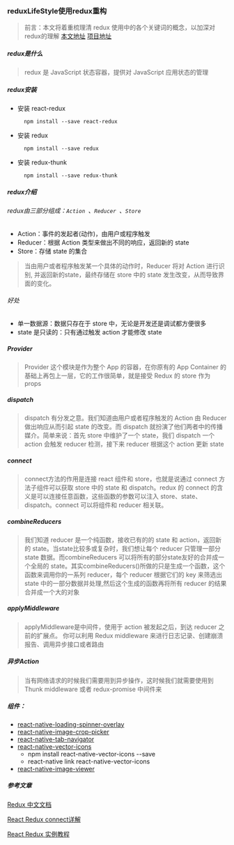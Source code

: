 ### reduxLifeStyle使用redux重构

> 前言：本文将着重梳理清 redux 使用中的各个关键词的概念，以加深对redux的理解
> [本文地址]()
> [项目地址](https://github.com/5ibinbin/reduxLifeStyle)

##### redux是什么
> redux 是 JavaScript 状态容器，提供对 JavaScript 应用状态的管理

##### redux安装
- 安装 react-redux
		
		npm install --save react-redux
- 安装 redux

		npm install --save redux
- 安装 redux-thunk

		npm install --save redux-thunk
		
##### redux介绍
###### redux由三部分组成：`Action `、`Reducer `、`Store `
- Action：事件的发起者(动作)，由用户或程序触发
- Reducer：根据 Action 类型来做出不同的响应，返回新的 state
- Store：存储 state 的集合

> 当由用户或者程序触发某一个具体的动作时，Reducer 将对 Action 进行识别, 并返回新的state，最终存储在 store 中的 state 发生改变，从而导致界面的变化。

###### 好处
- 单一数据源：数据只存在于 store 中，无论是开发还是调试都方便很多
- state 是只读的：只有通过触发 action 才能修改 state

##### Provider

> Provider 这个模块是作为整个 App 的容器，在你原有的 App Container 的基础上再包上一层，它的工作很简单，就是接受 Redux 的 store 作为 props

##### dispatch

> dispatch 有分发之意。我们知道由用户或者程序触发的 Action 由 Reducer 做出响应从而引起 state 的改变。而 dispatch 就扮演了他们两者中的传播媒介。简单来说：首先 store 中维护了一个 state，我们 dispatch 一个 action 会触发 reducer 检测，接下来 reducer 根据这个 action 更新 state

##### connect 

> connect方法的作用是连接 react 组件和 store，也就是说通过 connect 方法子组件可以获取 store 中的 state 和 dispatch。redux 的 connect 的含义是可以连接任意函数，这些函数的参数可以注入 store、state、dispatch。connect 可以将组件和 reducer 相关联。

##### combineReducers

> 我们知道 reducer 是一个纯函数，接收已有的的 state 和 action，返回新的 state。当state比较多或复杂时，我们想让每个 reducer 只管理一部分 state 数据。而combineReducers 可以将所有的部分state友好的合并成一个全局的 state。其实combineReducers()所做的只是生成一个函数，这个函数来调用你的一系列 reducer，每个 reducer 根据它们的 key 来筛选出 state 中的一部分数据并处理,然后这个生成的函数再将所有 reducer 的结果合并成一个大的对象

##### applyMiddleware
> applyMiddleware是中间件，使用于 action 被发起之后，到达 reducer 之前的扩展点。 你可以利用 Redux middleware 来进行日志记录、创建崩溃报告、调用异步接口或者路由

##### 异步Action
> 当有网络请求的时候我们需要用到异步操作，这时候我们就需要使用到Thunk middleware 或者 redux-promise 中间件来

##### 组件：
- [react-native-loading-spinner-overlay](https://github.com/joinspontaneous/react-native-loading-spinner-overlay)
- [react-native-image-crop-picker](https://github.com/ivpusic/react-native-image-crop-picker)
- [react-native-tab-navigator](https://github.com/happypancake/react-native-tab-navigator)
- [react-native-vector-icons](https://github.com/oblador/react-native-vector-icons)
	- npm install react-native-vector-icons --save
	- react-native link react-native-vector-icons 
- [react-native-image-viewer](https://github.com/ascoders/react-native-image-viewer)

##### 参考文章
[Redux 中文文档](http://cn.redux.js.org/index.html)

[React Redux connect详解](http://cn.redux.js.org/docs/react-redux/api.html)

[React Redux 实例教程](http://www.jianshu.com/p/2c43860b0532)